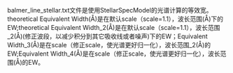 balmer_line_stellar.txt文件是使用StellarSpecModel的光谱计算的等效宽。theoretical Equivalent Width(Å)是在默认scale（scale=1.1），波长范围(Å)下的EW;theoretical Equivalent Width_2(Å)是在默认scale（scale=1.1），波长范围_2(Å)(修正波段，以减少积分到其它吸收线或者噪声)下的EW；Equivalent Width_3(Å)是在scale（修正scale，使光谱更好归一化），波长范围_2(Å)的EW;Equivalent Width_4(Å)是在scale（修正scale，使光谱更好归一化），波长范围(Å)的EW。
